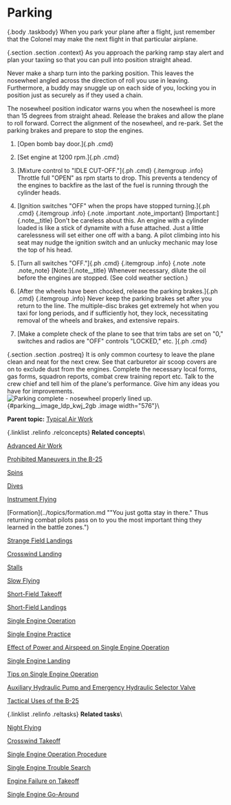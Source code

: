 
Parking
=======

 {.body .taskbody}
When you park your plane after a flight, just remember that the Colonel
may make the next flight in that particular airplane.

 {.section .section .context}
As you approach the parking ramp stay alert and plan your taxiing so
that you can pull into position straight ahead.

Never make a sharp turn into the parking position. This leaves the
nosewheel angled across the direction of roll you use in leaving.
Furthermore, a buddy may snuggle up on each side of you, locking you in
position just as securely as if they used a chain.

The nosewheel position indicator warns you when the nosewheel is more
than 15 degrees from straight ahead. Release the brakes and allow the
plane to roll forward. Correct the alignment of the nosewheel, and
re-park. Set the parking brakes and prepare to stop the engines.


1.  [Open bomb bay door.]{.ph .cmd}
2.  [Set engine at 1200 rpm.]{.ph .cmd}
3.  [Mixture control to \"IDLE CUT-OFF.\"]{.ph .cmd}
     {.itemgroup .info}
    Throttle full \"OPEN\" as rpm starts to drop. This prevents a
    tendency of the engines to backfire as the last of the fuel is
    running through the cylinder heads.
    

4.  [Ignition switches \"OFF\" when the props have stopped turning.]{.ph
    .cmd}
     {.itemgroup .info}
     {.note .important .note_important}
    [Important:]{.note__title} Don\'t be careless about this. An engine
    with a cylinder loaded is like a stick of dynamite with a fuse
    attached. Just a little carelessness will set either one off with a
    bang. A pilot climbing into his seat may nudge the ignition switch
    and an unlucky mechanic may lose the top of his head.
    
    

5.  [Turn all switches \"OFF.\"]{.ph .cmd}
     {.itemgroup .info}
     {.note .note .note_note}
    [Note:]{.note__title} Whenever necessary, dilute the oil before the
    engines are stopped. (See cold weather section.)
    
    

6.  [After the wheels have been chocked, release the parking
    brakes.]{.ph .cmd}
     {.itemgroup .info}
    Never keep the parking brakes set after you return to the line. The
    multiple-disc brakes get extremely hot when you taxi for long
    periods, and if sufficiently hot, they lock, necessitating removal
    of the wheels and brakes, and extensive repairs.
    

7.  [Make a complete check of the plane to see that trim tabs are set on
    \"0,\" switches and radios are \"OFF\" controls \"LOCKED,\" etc.
    ]{.ph .cmd}

 {.section .section .postreq}
It is only common courtesy to leave the plane clean and neat for the
next crew. See that carburetor air scoop covers are on to exclude dust
from the engines. Complete the necessary local forms, gas forms,
squadron reports, combat crew training report etc. Talk to the crew
chief and tell him of the plane\'s performance. Give him any ideas you
have for improvements.\
![Parking complete - nosewheel properly lined
up.](../images/parking.png){#parking__image_ldp_kwj_2gb .image
width="576"}\





**Parent topic:** [Typical Air
Work](../topics/typical_air_work.md "Common functions and process relating to flying the B-25.")



 {.linklist .relinfo .relconcepts}
**Related concepts**\

<div>

[Advanced Air
Work](../topics/advanced_air_work.md "Many of the maneuvers described here are prohibited in this airplane. However, knowing the reactions of the airplane to these maneuvers is important.")

</div>

<div>

[Prohibited Maneuvers in the
B-25](../topics/prohibited_maneuvers_in_the_b_25.md "The following maneuvers are not prohibited because of the flying characteristics of the airplane, but because they impose severe structural stresses on it. The B-25 is a bomber, not a pursuit plane.")

</div>

<div>

[Spins](../topics/spins.md "No pilot should ever knowingly allow the airplane to get into a spin. If you accidentally get into a spin, however, the recovery is normal.")

</div>

<div>

[Dives](../topics/dives.md "The diving characteristics of the B-25, like all its flight characteristics; are exceptionally good. The first thing for you to remember, as a new pilot in the B-25, is this: the plane is not a dive bomber.")

</div>

<div>

[Instrument
Flying](../topics/instrument_flying.md "Every pilot must have in his possession a copy of T. O. series 30-100. You must know these Technical Orders for the mastery of instrument flight.")

</div>

<div>

[Formation](../topics/formation.md ""You just gotta stay in there." Thus returning combat pilots pass on to you the most important thing they learned in the battle zones.")

</div>

<div>

[Strange Field
Landings](../topics/strange_field_landings.md "Flying above your home base you instinctively use familiar features of landscape to orient yourself. Your judgment of distance, altitude, speedy and depth are sharpened.")

</div>

<div>

[Crosswind
Landing](../topics/crosswind_landing.md "Crosswind landing in the B-25 requires accurate flying, to save the plane from unnecessary structural stresses. You must land the airplane smoothly to prevent blowing a tire, collapsing a struts or exerting side loads on the gear.")

</div>

<div>

[Stalls](../topics/stalls.md "The B-25 stalls from the wing root to the wingtip. Thus there is no unstable tendency except a slight lateral rolling, easily corrected by coordinated control pressures.")

</div>

<div>

[Slow
Flying](../topics/slow_flying.md "Slow flying increases your confidence in the B-25 as few other maneuvers will. It demonstrates more effectively than anything else the effect of applying power.")

</div>

<div>

[Short-Field
Takeoff](../topics/short_field_takeoff.md "The short-field takeoff is an important operational maneuver. You can easily understand its importance if you stop to consider that the first Tokyo raid could never have been made without its use.")

</div>

<div>

[Short-Field
Landings](../topics/short_field_landings.md "You have all heard a lot of discussion on the importance of accurate short-field landings. Combat requires that you be able to operate under conditions that are close to the absolute limit of the airplane's performance.")

</div>

<div>

[Single Engine
Operation](../topics/single_engine_operation.md "Single engine operation of the B-25 follows a logical pattern of procedure. The plane flies efficiently on one engine at a reduced speed.")

</div>

<div>

[Single Engine
Practice](../topics/single_engine_practice.md "Remember that you are trimmed for single engine flight at one airspeed only. If the airspeed or power setting is changed you must re-trim.")

</div>

<div>

[Effect of Power and Airspeed on Single Engine
Operation](../topics/effect_of_power_and_airspeed_on_single_engine_operation.md "To fly safely on single engine you must know the effect of power on rudder control at various airspeeds. This is vital to your safety when practicing go-around procedures and other maneuvers that require quick changes in power settings.")

</div>

<div>

[Single Engine
Landing](../topics/single_engine_landing.md "Single engine landings should remove any lingering doubts you may have about the B-25 and its ability as a single engine performer.")

</div>

<div>

[Tips on Single Engine
Operation](../topics/tips_on_single_engine_operation.md "A list of handy tips on how to work with your engines in regular circumstances, and how to re-start a dead engine.")

</div>

<div>

[Auxiliary Hydraulic Pump and Emergency Hydraulic Selector
Valve](../topics/auxiliary_hydraulic_pump_and_emergency_hydraulic_selector_valve.md "The auxiliary hydraulic pump is a double-action hand pump for use as a source of pressure if the main hydraulic system fails.")

</div>

<div>

[Tactical Uses of the
B-25](../topics/tactical_uses_of_the_b_25.md "Preparing for a mission, and the roles of all of the crew in making that mission a success.")

</div>


 {.linklist .relinfo .reltasks}
**Related tasks**\

<div>

[Night
Flying](../topics/night_flying.md "The technique of night flying is closely akin to instrument flying.")

</div>

<div>

[Crosswind
Takeoff](../topics/crosswind_takeoff.md "Modern flying, with its heavy airplanes, demands a runway for safe operation. The days when you taxied out, lined up parallel to the wind tee, and took off are gone forever.")

</div>

<div>

[Single Engine Operation
Procedure](../topics/single_engine_operation_procedure.md "Critical single engine airspeed must be maintained at the sacrifice of all other considerations.")

</div>

<div>

[Single Engine Trouble
Search](../topics/single_engine_trouble_search.md "How to troubleshoot issues with a single engine.")

</div>

<div>

[Engine Failure on
Takeoff](../topics/engine_failure_on_takeoff.md "This is a tricky proposition for any pilot to handle. When the engine fails before you gain CSE speed, retract the wheels and land straight ahead. There is far less danger in a belly landing than in attempting to go around with too low an airspeed.")

</div>

<div>

[Single Engine
Go-Around](../topics/single_engine_go_around.md "Successful single engine go-around depends on an early decision that a go-around is necessary. You can start a go-around procedure at a low altitude and from a low airspeed on the approach, but it is difficult and dangerous.")

</div>


